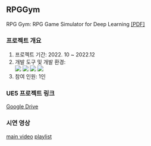 ## RPGGym
RPG Gym: RPG Game Simulator for Deep Learning [[PDF]](https://github.com/Tab4Space/RPGGym/blob/main/RPG_Gym_RPG_Game_Simulator_for_Deep_Learning.pdf)<br/>

### 프로젝트 개요
1. 프로젝트 기간: 2022. 10 ~ 2022.12
2. 개발 도구 및 개발 환경: </br>
    <img src="https://img.shields.io/badge/UnrealEngine-0E1128?style=for-the-badge&logo=UnrealEngine&logoColor=white"> <img src="https://img.shields.io/badge/Python-3776AB?style=for-the-badge&logo=Python&logoColor=white"> <img src="https://img.shields.io/badge/Pytorch-EE4C2C?style=for-the-badge&logo=Pytorch&logoColor=white"> <img src="https://img.shields.io/badge/Windows-0078D6?style=for-the-badge&logo=Windows&logoColor=white">
3. 참여 인원: 1인



### UE5 프로젝트 링크
[Google Drive](https://drive.google.com/file/d/1o-tWSa91LZL7B0JbRT2CPW2Fl-VFyi4c/view?usp=share_link)
<br/>

### 시연 영상
[main video](https://youtu.be/bcWVn1OAfio?si=WacA7I782eE65u20)
[playlist](https://www.youtube.com/playlist?list=PLnRVH8DOZjpBI7xO6tHZ05E6oc1IDHXe7)